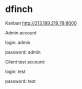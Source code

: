 # dfinch
Kanban http://213.189.219.78:8000

Admin account

login: admin

password: admin

Client test account:

login: test

password: test
